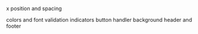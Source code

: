x position and spacing

colors and font
validation indicators
button handler
background
header and footer